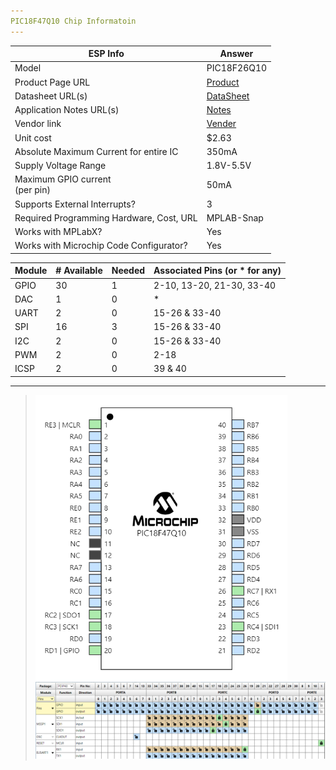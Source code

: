 ```yaml
---
PIC18F47Q10 Chip Informatoin
---
```


| ESP Info                                      | Answer |                                                                                                      
| --------------------------------------------- | ------ | 
| Model                                         | 	PIC18F26Q10    | Include the entire part number (leave off any letters at the end that specify the package type)           |
| Product Page URL                              | [Product](https://www.microchip.com/en-us/product/PIC18F26Q10)      | Do not paste links directly into the table.  Use a [link](#)                                              |
| Datasheet URL(s)                              | [DataSheet](https://ww1.microchip.com/downloads/aemDocuments/documents/MCU08/ProductDocuments/DataSheets/PIC18F26-45-46-Q10-Data-Sheet-DS40001996.pdf)      | Do not paste links directly into the table.  Use a [link](#)                                              |
| Application Notes URL(s)                      | [Notes](https://ww1.microchip.com/downloads/aemDocuments/documents/MCU08/ProductDocuments/DataSheets/PIC18F26-45-46-Q10-Data-Sheet-DS40001996.pdf)      | Do not paste links directly into the table.  Use a [link](#)                                              |
| Vendor link                                   |    [Vender](https://www.digikey.com/en/products/detail/microchip-technology/PIC18F47Q10-E-P/12807242)   | Digikey, Jameco, etc.  Do not paste links directly into the table.  Use a [link](#)                       |
| Unit cost                                     | $2.63      |                                                      |
| Absolute Maximum Current for entire IC        |  350mA   |                                                                     |
| Supply Voltage Range                          | 1.8V-5.5V      |                                              |
| Maximum GPIO current <br> (per pin)           | 50mA      | as found in datasheet                                                                                     |
| Supports External Interrupts?                 | 3     | as found in datasheet                                                                                     |
| Required Programming Hardware, Cost, URL      | MPLAB-Snap    | found on the microcontroller's product page                                                               |
| Works with MPLabX?                            | Yes     | Required.  See [Microchip Development Tools](https://www.microchip.com/development-tools)                 |
| Works with Microchip Code Configurator?       | Yes      | Can be validated in MPLabX.  Screenshot required.                                                         |


| Module | # Available | Needed | Associated Pins (or * for any) |
| ---------- | ----------- | ------ | ------------------------------ |
| GPIO       |    30       | 1      | 2-10, 13-20, 21-30, 33-40       |
| DAC       | 1           | 0      |    *                           |
| UART       | 2           | 0      |  15-26 & 33-40                         |
| SPI        | 16          | 3      | 15-26 & 33-40                         |
| I2C        | 2           | 0      | 15-26 & 33-40                          |
| PWM        | 2           | 0      | 2-18                              |
| ICSP       | 2          | 0      | 39 & 40                              |

----------------------------------------------------------------------------------------------------------------------------------------------------------------
> ![PICPackage](./PICPackage.png) 
>  ![MCCPins](./MCCPins.png) 
